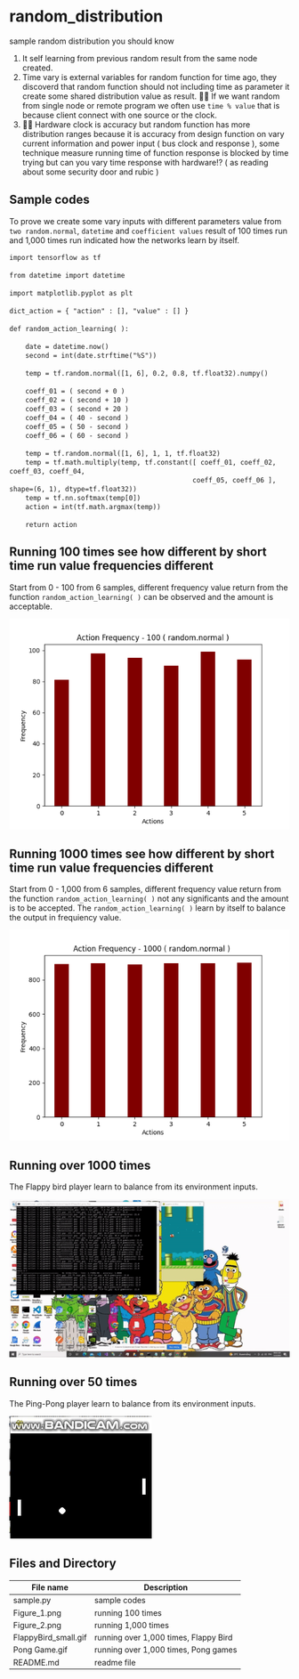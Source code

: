 # random_distribution
sample random distribution you should know

1. It self learning from previous random result from the same node created.
2. Time vary is external variables for random function for time ago, they discoverd that random function should not including time as parameter it create some shared distribution value as result. 🧸💬 If we want random from single node or remote program we often use ```time % value``` that is because client connect with one source or the clock. 
3. 🐑💬 Hardware clock is accuracy but random function has more distribution ranges because it is accuracy from design function on vary current information and power input ( bus clock and response ), some technique measure running time of function response is blocked by time trying but can you vary time response with hardware⁉️ ( as reading about some security door and rubic )

## Sample codes ##

To prove we create some vary inputs with different parameters value from ```two random.normal```, ```datetime``` and ```coefficient values``` result of 100 times run and 1,000 times run indicated how the networks learn by itself.

```
import tensorflow as tf

from datetime import datetime

import matplotlib.pyplot as plt

dict_action = { "action" : [], "value" : [] }

def random_action_learning( ): 

	date = datetime.now()
	second = int(date.strftime("%S"))
	
	temp = tf.random.normal([1, 6], 0.2, 0.8, tf.float32).numpy()
	
	coeff_01 = ( second + 0 ) 
	coeff_02 = ( second + 10 ) 
	coeff_03 = ( second + 20 ) 
	coeff_04 = ( 40 - second ) 
	coeff_05 = ( 50 - second ) 
	coeff_06 = ( 60 - second ) 
	
	temp = tf.random.normal([1, 6], 1, 1, tf.float32)
	temp = tf.math.multiply(temp, tf.constant([ coeff_01, coeff_02, coeff_03, coeff_04, 
                                              coeff_05, coeff_06 ], shape=(6, 1), dtype=tf.float32))
	temp = tf.nn.softmax(temp[0])
	action = int(tf.math.argmax(temp))

	return action
```

## Running 100 times see how different by short time run value frequencies different ##

Start from 0 - 100 from 6 samples, different frequency value return from the function ```random_action_learning( )``` can be observed and the amount is acceptable.

![name-of-you-image](https://github.com/jkaewprateep/random_distribution/blob/main/Figure_1.png)

## Running 1000 times see how different by short time run value frequencies different ##

Start from 0 - 1,000 from 6 samples, different frequency value return from the function ```random_action_learning( )``` not any significants and the amount is to be accepted. The ```random_action_learning( )``` learn by itself to balance the output in frequiency value.

![name-of-you-image](https://github.com/jkaewprateep/random_distribution/blob/main/Figure_2.png)

## Running over 1000 times ##

The Flappy bird player learn to balance from its environment inputs.

![name-of-you-image](https://github.com/jkaewprateep/random_distribution/blob/main/FlappyBird_small.gif)

## Running over 50 times ##

The Ping-Pong player learn to balance from its environment inputs.

![name-of-you-image](https://github.com/jkaewprateep/random_distribution/blob/main/Pong%20Game.gif)

## Files and Directory ##

File name | Description |
--- | --- |
sample.py | sample codes |
Figure_1.png | running 100 times |
Figure_2.png | running 1,000 times |
FlappyBird_small.gif | running over 1,000 times, Flappy Bird |
Pong Game.gif | running over 1,000 times, Pong games |
README.md | readme file |
